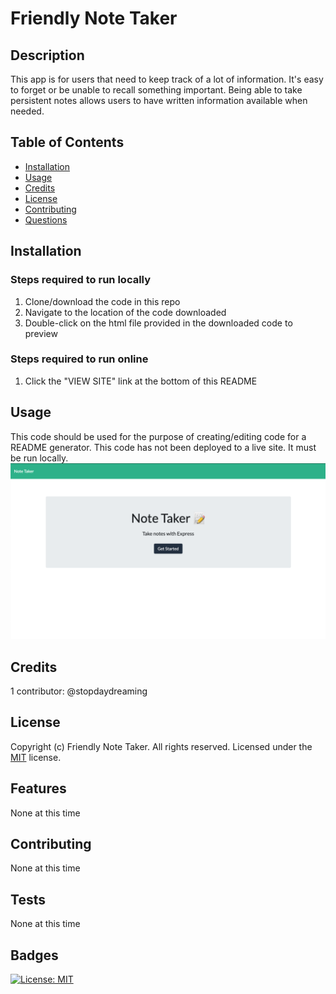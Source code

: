 # Friendly Note Taker

## Description
This app is for users that need to keep track of a lot of information. It's easy to forget or be unable to recall something important. Being able to take persistent notes allows users to have written information available when needed.

## Table of Contents
* [Installation](#installation)
* [Usage](#usage)
* [Credits](#credits)
* [License](#license)
* [Contributing](#contributing)
* [Questions](#questions)

## Installation
### Steps required to run locally
1. Clone/download the code in this repo
2. Navigate to the location of the code downloaded
3. Double-click on the html file provided in the downloaded code to preview
### Steps required to run online
1. Click the "VIEW SITE" link at the bottom of this README

## Usage 
This code should be used for the purpose of creating/editing code for a README generator. This code has not been deployed to a live site. It must be run locally.
![Note Taker](screenshot.png)


## Credits
1 contributor: @stopdaydreaming  

## License
Copyright (c) Friendly Note Taker. All rights reserved.
Licensed under the [MIT](LICENSE) license.

## Features
None at this time

## Contributing
None at this time

## Tests
None at this time  

## Badges
[![License: MIT](https://img.shields.io/badge/License-MIT-yellow.svg)](https://opensource.org/licenses/MIT)